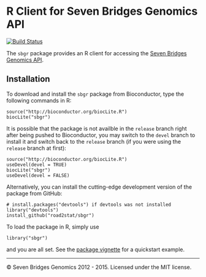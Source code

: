 # R Client for Seven Bridges Genomics API

[![Build Status](https://travis-ci.org/road2stat/sbgr.png?branch=master)](https://travis-ci.org/road2stat/sbgr)

The `sbgr` package provides an R client for accessing the [Seven Bridges Genomics API](http://developer.sbgenomics.com/).

## Installation

To download and install the `sbgr` package from Bioconductor, type the following commands in R:

```
source("http://bioconductor.org/biocLite.R")
biocLite("sbgr")
```

It is possible that the package is not availble in the `release` branch right after being pushed to Bioconductor, you may switch to the `devel` branch to install it and switch back to the `release` branch (if you were using the `release` branch at first):

```
source("http://bioconductor.org/biocLite.R")
useDevel(devel = TRUE)
biocLite("sbgr")
useDevel(devel = FALSE)
```

Alternatively, you can install the cutting-edge development version of the package from GitHub:

```
# install.packages("devtools") if devtools was not installed
library("devtools")
install_github("road2stat/sbgr")
```

To load the package in R, simply use

```
library("sbgr")
```

and you are all set. See the [package vignette](http://www.bioconductor.org/packages/devel/bioc/vignettes/sbgr/inst/doc/sbgr.html) for a quickstart example.

<hr>

© Seven Bridges Genomics 2012 - 2015. Licensed under the MIT license.